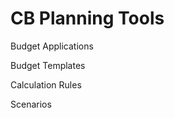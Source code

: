 <html>
<body>
<h1>CB Planning Tools</h1>
    <p>Budget Applications</p>
    <p>Budget Templates</p>
    <p>Calculation Rules</p>
    <p>Scenarios</p>
</body>
</html>